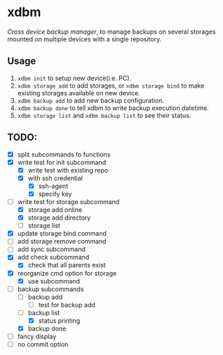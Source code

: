 # xdbm
_Cross device backup manager_,
to manage backups on several storages mounted on multiple devices with a single repository.

## Usage
1. `xdbm init` to setup new device(i.e. PC).
2. `xdbm storage add` to add storages, or `xdbm storage bind` to make existing storages available on new device.
3. `xdbm backup add` to add new backup configuration.
4. `xdbm backup done` to tell xdbm to write backup execution datetime.
5. `xdbm storage list` and `xdbm backup list` to see their status.

## TODO:
- [x] split subcommands to functions
- [x] write test for init subcommand
  - [x] write test with existing repo
  - [x] with ssh credential
    - [x] ssh-agent
    - [x] specify key
- [ ] write test for storage subcommand
  - [x] storage add online
  - [x] storage add directory
  - [ ] storage list
- [x] update storage bind command
- [ ] add storage remove command
- [ ] add sync subcommand
- [x] add check subcommand
  - [x] check that all parents exist
- [x] reorganize cmd option for storage
  - [x] use subcommand
- [ ] backup subcommands
  - [ ] backup add
    - [ ] test for backup add
  - [ ] backup list
    - [x] status printing
  - [x] backup done
- [ ] fancy display
- [ ] no commit option

<!-- vim: set sw=2 ts=2:  -->
